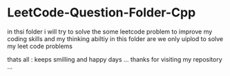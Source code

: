 # LeetCode-Question-Folder-Cpp

in thsi folder i will try to solve the some leetcode problem to improve my coding skills and my thinking abiltiy 
in this folder are we only uiplod to solve my leet code problems 


thats all : keeps smilling and happy days ... 
thanks for visiting my repository ... 
